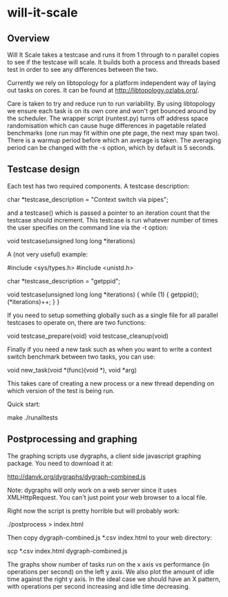 will-it-scale
=============

Overview
--------
Will It Scale takes a testcase and runs it from 1 through to n parallel copies
to see if the testcase will scale. It builds both a process and threads based
test in order to see any differences between the two.

Currently we rely on libtopology for a platform independent way of laying
out tasks on cores. It can be found at http://libtopology.ozlabs.org/.

Care is taken to try and reduce run to run variability. By using libtopology
we ensure each task is on its own core and won't get bounced around by the
scheduler. The wrapper script (runtest.py) turns off address space
randomisation which can cause huge differences in pagetable related benchmarks
(one run may fit within one pte page, the next may span two). There is a
warmup period before which an average is taken. The averaging period can
be changed with the -s option, which by default is 5 seconds. 

Testcase design
---------------
Each test has two required components. A testcase description:

char *testcase_description = "Context switch via pipes";

and a testcase() which is passed a pointer to an iteration count that the
testcase should increment. This testcase is run whatever number of times the
user specifies on the command line via the -t option:

void testcase(unsigned long long *iterations)

A (not very useful) example:

#include <sys/types.h>
#include <unistd.h>

char *testcase_description = "getppid";

void testcase(unsigned long long *iterations)
{
        while (1) {
                getppid();
                (*iterations)++;
        }
}

If you need to setup something globally such as a single file for all
parallel testcases to operate on, there are two functions:

void testcase_prepare(void)
void testcase_cleanup(void)

Finally if you need a new task such as when you want to write a context
switch benchmark between two tasks, you can use:

void new_task(void *(func)(void *), void *arg)

This takes care of creating a new process or a new thread depending on
which version of the test is being run.

Quick start:

make
./runalltests

Postprocessing and graphing
---------------------------
The graphing scripts use dygraphs, a client side javascript graphing package.
You need to download it at:

http://danvk.org/dygraphs/dygraph-combined.js

Note: dygraphs will only work on a web server since it uses XMLHttpRequest.
You can't just point your web browser to a local file.

Right now the script is pretty horrible but will probably work:

./postprocess > index.html

Then copy dygraph-combined.js *.csv index.html to your web directory:

scp *.csv index.html dygraph-combined.js <destination>

The graphs show number of tasks run on the x axis vs performance (in operations
per second) on the left y axis. We also plot the amount of idle time against
the right y axis. In the ideal case we should have an X pattern, with
operations per second increasing and idle time decreasing.
